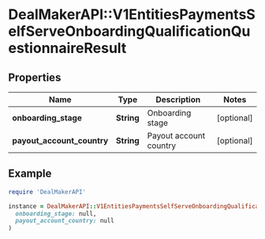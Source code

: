 # DealMakerAPI::V1EntitiesPaymentsSelfServeOnboardingQualificationQuestionnaireResult

## Properties

| Name | Type | Description | Notes |
| ---- | ---- | ----------- | ----- |
| **onboarding_stage** | **String** | Onboarding stage | [optional] |
| **payout_account_country** | **String** | Payout account country | [optional] |

## Example

```ruby
require 'DealMakerAPI'

instance = DealMakerAPI::V1EntitiesPaymentsSelfServeOnboardingQualificationQuestionnaireResult.new(
  onboarding_stage: null,
  payout_account_country: null
)
```

